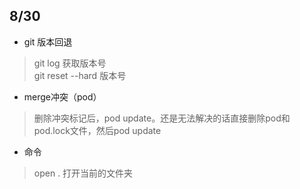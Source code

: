 ## 8/30
* git 版本回退   

> git log 获取版本号  
  git reset --hard 版本号
 
* merge冲突（pod）  

> 删除冲突标记后，pod update。还是无法解决的话直接删除pod和pod.lock文件，然后pod update

* 命令

> open .   打开当前的文件夹